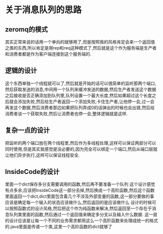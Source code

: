 # 关于消息队列的思路

## zeromq的模式
其实正常来说的话用一个单向的就够用了,但是按照我的风格肯定会来一个返回值之类的东西,所以肯定是用rep和req这种模式了,然后就是这个作为服务端是生产者和消费者都是作为客户端连接到这个服务端的.

## 逻辑的设计
这个东西单独一个线程就可以了,然后就是开始的话可以很简单的监听那两个端口,然后获取发送的消息,中间用一个队列来缓冲发送的数据,然后生产者发送这个数据之后接收是否正确添加到队列里,队列设置一个最大长度,然后如果超过这个长度之后就会添加失败,然后给生产者返回一个添加失败,卡住生产者,让他停一会,过一会再发这个数据,然后消费者那边如果把队列弄成0的话弹出的时候也会出错,然后给消费者谈一个获取失败,然后让消费者也停一会,整体逻辑就是这样.

## 复杂一点的设计
把监听的两个端口放在两个线程里,然后作为多线程处理,这样可以保证两部分可以同时使用,但是其实我感觉是没必要的,因为完全可以绑定一个端口,然后从端口层就让他们异步执行,这样可以保证线程安全.

## InsideCode的设计
里面一个dict保存多分支需要调用的函数,然后再不要准备一个队列
这个设计感觉有点多余,应该把InsideCode这一部分去掉,然后换成一个高阶函数,然后这个函数里面返回一个dict,dict里面包含着几个不涉及外部变量的函数,这一部分要做的事应该是确定每一个输入的状态应该做什么,然后返回的是应该做什么
设计的时候可以按照函数式的设计风格,然后把这个作为纯函数来解决,然后返回至一个存在于消息队列类里面的函数,然后通过一个返回值来确定多分支以及输入什么数据.
这一层的设计应该是让每一个不同的业务需求都用这么一个高阶函数来处理成统一的格式的.java里面是传递一个类,这里一个高阶函数的dict就够了